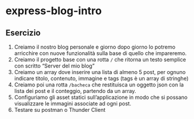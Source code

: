 express-blog-intro
===
## Esercizio

1. Creiamo il nostro blog personale e giorno dopo giorno lo potremo arricchire con nuove funzionalità sulla base di quello che impareremo.
1. Creiamo il progetto base con una rotta `/` che ritorna un testo semplice con scritto “Server del mio blog”
1. Creiamo un array dove inserire una lista di almeno 5 post, per ognuno indicare titolo, contenuto, immagine e tags (tags è un array di stringhe)
1. Creiamo poi una rotta `/bacheca` che restituisca un oggetto json con la lista dei post e il conteggio, partendo da un array.
1. Configuriamo gli asset statici sull’applicazione in modo che si possano visualizzare le immagini associate ad ogni post.
1. Testare su postman o Thunder Client
